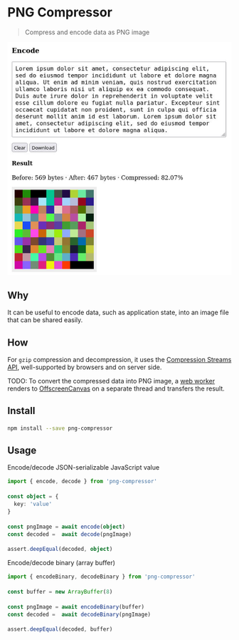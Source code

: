 # PNG Compressor

> Compress and encode data as PNG image

![Screenshot](screenshot.jpg)

## Why

It can be useful to encode data, such as application state, into an image file that can be shared easily.

## How

For `gzip` compression and decompression, it uses the [Compression Streams API](https://developer.mozilla.org/en-US/docs/Web/API/Compression_Streams_API), well-supported by browsers and on server side.

TODO: To convert the compressed data into PNG image, a [web worker](https://developer.mozilla.org/en-US/docs/Web/API/Worker) renders to [OffscreenCanvas](https://developer.mozilla.org/en-US/docs/Web/API/OffscreenCanvas) on a separate thread and transfers the result.

## Install

```sh
npm install --save png-compressor
```

## Usage

Encode/decode JSON-serializable JavaScript value

```ts
import { encode, decode } from 'png-compressor'

const object = {
  key: 'value'
}

const pngImage = await encode(object)
const decoded =  await decode(pngImage)

assert.deepEqual(decoded, object)
```

Encode/decode binary (array buffer)

```ts
import { encodeBinary, decodeBinary } from 'png-compressor'

const buffer = new ArrayBuffer(8)

const pngImage = await encodeBinary(buffer)
const decoded =  await decodeBinary(pngImage)

assert.deepEqual(decoded, buffer)
```
